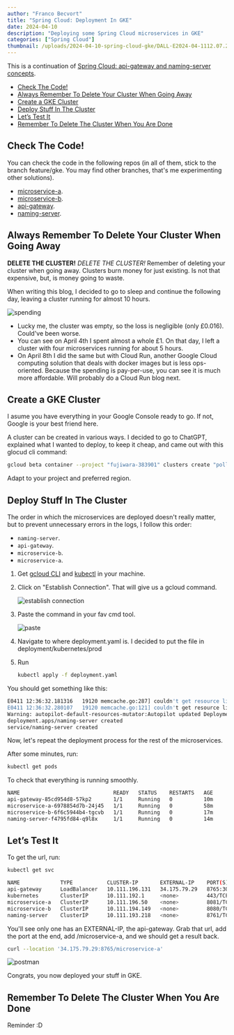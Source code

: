 ```yaml
---
author: "Franco Becvort"
title: "Spring Cloud: Deployment In GKE"
date: 2024-04-10
description: "Deploying some Spring Cloud microservices in GKE"
categories: ["Spring Cloud"]
thumbnail: /uploads/2024-04-10-spring-cloud-gke/DALL·E2024-04-1112.07.29.jpg
---
```


This is a continuation of [Spring Cloud: api-gateway and naming-server concepts](/en/blog/2024-04-09-spring-cloud).

<!-- TOC -->
  * [Check The Code!](#check-the-code)
  * [Always Remember To Delete Your Cluster When Going Away](#always-remember-to-delete-your-cluster-when-going-away)
  * [Create a GKE Cluster](#create-a-gke-cluster)
  * [Deploy Stuff In The Cluster](#deploy-stuff-in-the-cluster)
  * [Let&rsquo;s Test It](#lets-test-it)
  * [Remember To Delete The Cluster When You Are Done](#remember-to-delete-the-cluster-when-you-are-done)
<!-- TOC -->

## Check The Code!

You can check the code in the following repos (in all of them, stick to the branch feature/gke. You may find other branches, that's me experimenting other solutions).

- [microservice-a](https://github.com/franBec/spring-cloud-v2-microservice-a/tree/feature/gke).
- [microservice-b](https://github.com/franBec/spring-cloud-v2-microservice-b/tree/feature/gke).
- [api-gateway](https://github.com/franBec/spring-cloud-v2-api-gateway/tree/feature/gke).
- [naming-server](https://github.com/franBec/spring-cloud-v2-naming-server/tree/feature/gke).

## Always Remember To Delete Your Cluster When Going Away

**DELETE THE CLUSTER!** _DELETE THE CLUSTER!_ Remember of deleting your cluster when going away. Clusters burn money for just existing. Is not that expensive, but, is money going to waste.

When writing this blog, I decided to go to sleep and continue the following day, leaving a cluster running for almost 10 hours.

![spending](/uploads/2024-04-10-spring-cloud-gke/Screenshot2024-04-11094419.png)

- Lucky me, the cluster was empty, so the loss is negligible (only £0.016). Could've been worse.
- You can see on April 4th I spent almost a whole £1. On that day, I left a cluster with four microservices running for about 5 hours.
- On April 8th I did the same but with Cloud Run, another Google Cloud computing solution that deals with docker images but is less ops-oriented. Because the spending is pay-per-use, you can see it is much more affordable. Will probably do a Cloud Run blog next.

## Create a GKE Cluster

I asume you have everything in your Google Console ready to go. If not, Google is your best friend here.

A cluster can be created in various ways. I decided to go to ChatGPT, explained what I wanted to deploy, to keep it cheap, and came out with this glocud cli command:

```bash
gcloud beta container --project "fujiwara-383901" clusters create "pollito-demo-cluster" --no-enable-basic-auth --cluster-version "1.27.8-gke.1067004" --release-channel "regular" --machine-type "e2-medium" --image-type "COS_CONTAINERD" --disk-type "pd-ssd" --disk-size "50" --metadata disable-legacy-endpoints=true --scopes "https://www.googleapis.com/auth/devstorage.read_only","https://www.googleapis.com/auth/logging.write","https://www.googleapis.com/auth/monitoring","https://www.googleapis.com/auth/servicecontrol","https://www.googleapis.com/auth/service.management.readonly","https://www.googleapis.com/auth/trace.append" --num-nodes "3" --logging=SYSTEM,WORKLOAD --monitoring=SYSTEM --enable-ip-alias --network "projects/fujiwara-383901/global/networks/default" --subnetwork "projects/fujiwara-383901/regions/europe-southwest1/subnetworks/default" --no-enable-intra-node-visibility --default-max-pods-per-node "110" --security-posture=standard --workload-vulnerability-scanning=disabled --no-enable-master-authorized-networks --addons HorizontalPodAutoscaling,HttpLoadBalancing,GcePersistentDiskCsiDriver --enable-autoupgrade --enable-autorepair --max-surge-upgrade 1 --max-unavailable-upgrade 0 --enable-autoprovisioning --min-cpu 1 --max-cpu 2 --min-memory 2 --max-memory 6 --enable-autoprovisioning-autorepair --enable-autoprovisioning-autoupgrade --autoprovisioning-max-surge-upgrade 1 --autoprovisioning-max-unavailable-upgrade 0 --autoscaling-profile optimize-utilization --enable-vertical-pod-autoscaling --enable-shielded-nodes --zone "europe-southwest1-a"
```

Adapt to your project and preferred region.

## Deploy Stuff In The Cluster

The order in which the microservices are deployed doesn't really matter, but to prevent unnecessary errors in the logs, I follow this order:

- `naming-server`.
- `api-gateway`.
- `microservice-b`.
- `microservice-a`.

1. Get [gcloud CLI](https://cloud.google.com/sdk/docs/install) and [kubectl](https://kubernetes.io/docs/reference/kubectl/) in your machine.

2. Click on "Establish Connection". That will give us a gcloud command.

    ![establish connection](/uploads/2024-04-10-spring-cloud-gke/Screenshot2024-04-13000442.png)

3. Paste the command in your fav cmd tool.

    ![paste](/uploads/2024-04-10-spring-cloud-gke/Screenshot2024-04-11123029.png)

4. Navigate to where deployment.yaml is. I decided to put the file in deployment/kubernetes/prod

5. Run

    ```bash
    kubectl apply -f deployment.yaml
    ```

You should get something like this:

```bash
E0411 12:36:32.181316   19120 memcache.go:287] couldn't get resource list for metrics.k8s.io/v1beta1: the server is currently unable to handle the request
E0411 12:36:32.280107   19120 memcache.go:121] couldn't get resource list for metrics.k8s.io/v1beta1: the server is currently unable to handle the request
Warning: autopilot-default-resources-mutator:Autopilot updated Deployment default/naming-server: adjusted resources to meet requirements for containers [spring-cloud-v2-naming-server] (see http://g.co/gke/autopilot-resources)
deployment.apps/naming-server created
service/naming-server created
```

Now, let's repeat the deployment process for the rest of the microservices.

After some minutes, run:

```bash
kubectl get pods
```

To check that everything is running smoothly.

```bash
NAME                              READY   STATUS    RESTARTS   AGE
api-gateway-85cd954d8-57kp2       1/1     Running   0          10m
microservice-a-6978854d7b-24j45   1/1     Running   0          58m
microservice-b-6f6c5944b4-tgcvb   1/1     Running   0          17m
naming-server-f4795fd84-q9l8x     1/1     Running   0          14m
```

## Let&rsquo;s Test It

To get the url, run:

```bash
kubectl get svc
```

```bash
NAME             TYPE           CLUSTER-IP       EXTERNAL-IP    PORT(S)          AGE
api-gateway      LoadBalancer   10.111.196.131   34.175.79.29   8765:30836/TCP   114m
kubernetes       ClusterIP      10.111.192.1     <none>         443/TCP          126m
microservice-a   ClusterIP      10.111.196.50    <none>         8081/TCP         63m
microservice-b   ClusterIP      10.111.194.149   <none>         8080/TCP         110m
naming-server    ClusterIP      10.111.193.218   <none>         8761/TCP         116m
```

You'll see only one has an EXTERNAL-IP, the api-gateway. Grab that url, add the port at the end, add /microservice-a, and we should get a result back.

```bash
curl --location '34.175.79.29:8765/microservice-a'
```

![postman](/uploads/2024-04-10-spring-cloud-gke/Screenshot2024-04-13153428.png)

Congrats, you now deployed your stuff in GKE.

## Remember To Delete The Cluster When You Are Done

Reminder :D
